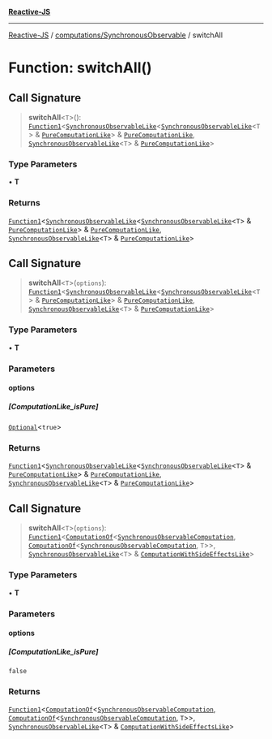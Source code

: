[**Reactive-JS**](../../../README.md)

***

[Reactive-JS](../../../README.md) / [computations/SynchronousObservable](../README.md) / switchAll

# Function: switchAll()

## Call Signature

> **switchAll**\<`T`\>(): [`Function1`](../../../functions/type-aliases/Function1.md)\<[`SynchronousObservableLike`](../../interfaces/SynchronousObservableLike.md)\<[`SynchronousObservableLike`](../../interfaces/SynchronousObservableLike.md)\<`T`\> & [`PureComputationLike`](../../interfaces/PureComputationLike.md)\> & [`PureComputationLike`](../../interfaces/PureComputationLike.md), [`SynchronousObservableLike`](../../interfaces/SynchronousObservableLike.md)\<`T`\> & [`PureComputationLike`](../../interfaces/PureComputationLike.md)\>

### Type Parameters

• **T**

### Returns

[`Function1`](../../../functions/type-aliases/Function1.md)\<[`SynchronousObservableLike`](../../interfaces/SynchronousObservableLike.md)\<[`SynchronousObservableLike`](../../interfaces/SynchronousObservableLike.md)\<`T`\> & [`PureComputationLike`](../../interfaces/PureComputationLike.md)\> & [`PureComputationLike`](../../interfaces/PureComputationLike.md), [`SynchronousObservableLike`](../../interfaces/SynchronousObservableLike.md)\<`T`\> & [`PureComputationLike`](../../interfaces/PureComputationLike.md)\>

## Call Signature

> **switchAll**\<`T`\>(`options`): [`Function1`](../../../functions/type-aliases/Function1.md)\<[`SynchronousObservableLike`](../../interfaces/SynchronousObservableLike.md)\<[`SynchronousObservableLike`](../../interfaces/SynchronousObservableLike.md)\<`T`\> & [`PureComputationLike`](../../interfaces/PureComputationLike.md)\> & [`PureComputationLike`](../../interfaces/PureComputationLike.md), [`SynchronousObservableLike`](../../interfaces/SynchronousObservableLike.md)\<`T`\> & [`PureComputationLike`](../../interfaces/PureComputationLike.md)\>

### Type Parameters

• **T**

### Parameters

#### options

##### [ComputationLike_isPure]

[`Optional`](../../../functions/type-aliases/Optional.md)\<`true`\>

### Returns

[`Function1`](../../../functions/type-aliases/Function1.md)\<[`SynchronousObservableLike`](../../interfaces/SynchronousObservableLike.md)\<[`SynchronousObservableLike`](../../interfaces/SynchronousObservableLike.md)\<`T`\> & [`PureComputationLike`](../../interfaces/PureComputationLike.md)\> & [`PureComputationLike`](../../interfaces/PureComputationLike.md), [`SynchronousObservableLike`](../../interfaces/SynchronousObservableLike.md)\<`T`\> & [`PureComputationLike`](../../interfaces/PureComputationLike.md)\>

## Call Signature

> **switchAll**\<`T`\>(`options`): [`Function1`](../../../functions/type-aliases/Function1.md)\<[`ComputationOf`](../../type-aliases/ComputationOf.md)\<[`SynchronousObservableComputation`](../interfaces/SynchronousObservableComputation.md), [`ComputationOf`](../../type-aliases/ComputationOf.md)\<[`SynchronousObservableComputation`](../interfaces/SynchronousObservableComputation.md), `T`\>\>, [`SynchronousObservableLike`](../../interfaces/SynchronousObservableLike.md)\<`T`\> & [`ComputationWithSideEffectsLike`](../../interfaces/ComputationWithSideEffectsLike.md)\>

### Type Parameters

• **T**

### Parameters

#### options

##### [ComputationLike_isPure]

`false`

### Returns

[`Function1`](../../../functions/type-aliases/Function1.md)\<[`ComputationOf`](../../type-aliases/ComputationOf.md)\<[`SynchronousObservableComputation`](../interfaces/SynchronousObservableComputation.md), [`ComputationOf`](../../type-aliases/ComputationOf.md)\<[`SynchronousObservableComputation`](../interfaces/SynchronousObservableComputation.md), `T`\>\>, [`SynchronousObservableLike`](../../interfaces/SynchronousObservableLike.md)\<`T`\> & [`ComputationWithSideEffectsLike`](../../interfaces/ComputationWithSideEffectsLike.md)\>
